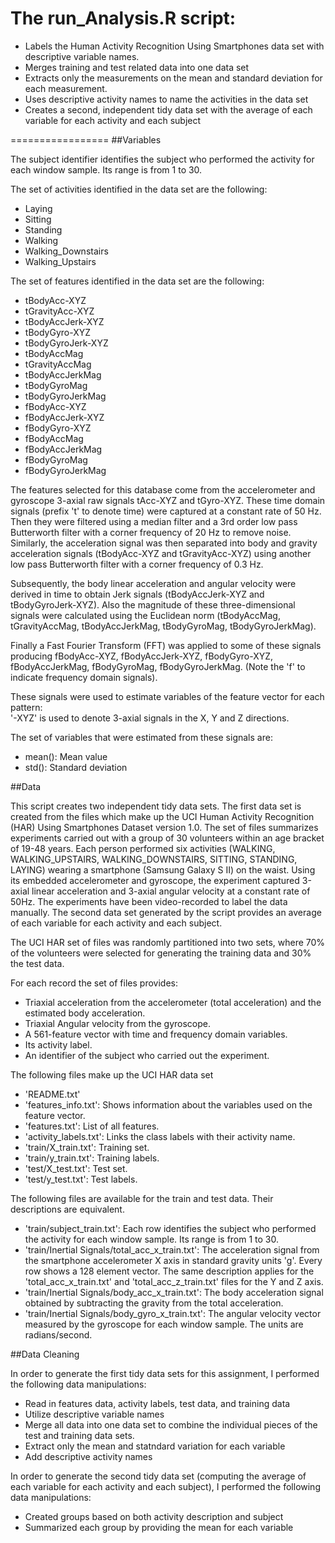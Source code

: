

The run_Analysis.R script:
==========================================================
 - Labels the Human Activity Recognition Using Smartphones data set with descriptive variable names. 
 - Merges training and test related data into one data set
 - Extracts only the measurements on the mean and standard deviation for each measurement. 
 - Uses descriptive activity names to name the activities in the data set
 - Creates a second, independent tidy data set with the average of each variable for each activity and each subject


=================
##Variables

The subject identifier identifies the subject who performed the activity for each window sample.  Its range is from 1 to 30.

The set of activities identified in the data set are the following:
+ Laying
+ Sitting
+ Standing
+ Walking
+ Walking_Downstairs
+ Walking_Upstairs

The set of features identified in the data set are the following:
+ tBodyAcc-XYZ
+ tGravityAcc-XYZ
+ tBodyAccJerk-XYZ
+ tBodyGyro-XYZ
+ tBodyGyroJerk-XYZ
+ tBodyAccMag
+ tGravityAccMag
+ tBodyAccJerkMag
+ tBodyGyroMag
+ tBodyGyroJerkMag
+ fBodyAcc-XYZ
+ fBodyAccJerk-XYZ
+ fBodyGyro-XYZ
+ fBodyAccMag
+ fBodyAccJerkMag
+ fBodyGyroMag
+ fBodyGyroJerkMag


The features selected for this database come from the accelerometer and gyroscope 3-axial raw signals tAcc-XYZ and tGyro-XYZ. These time domain signals (prefix 't' to denote time) were captured at a constant rate of 50 Hz. Then they were filtered using a median filter and a 3rd order low pass Butterworth filter with a corner frequency of 20 Hz to remove noise. Similarly, the acceleration signal was then separated into body and gravity acceleration signals (tBodyAcc-XYZ and tGravityAcc-XYZ) using another low pass Butterworth filter with a corner frequency of 0.3 Hz. 

Subsequently, the body linear acceleration and angular velocity were derived in time to obtain Jerk signals (tBodyAccJerk-XYZ and tBodyGyroJerk-XYZ). Also the magnitude of these three-dimensional signals were calculated using the Euclidean norm (tBodyAccMag, tGravityAccMag, tBodyAccJerkMag, tBodyGyroMag, tBodyGyroJerkMag). 

Finally a Fast Fourier Transform (FFT) was applied to some of these signals producing fBodyAcc-XYZ, fBodyAccJerk-XYZ, fBodyGyro-XYZ, fBodyAccJerkMag, fBodyGyroMag, fBodyGyroJerkMag. (Note the 'f' to indicate frequency domain signals). 

These signals were used to estimate variables of the feature vector for each pattern:  
'-XYZ' is used to denote 3-axial signals in the X, Y and Z directions.


The set of variables that were estimated from these signals are: 

+ mean(): Mean value
+ std(): Standard deviation

##Data

This script creates two independent tidy data sets.  The first data set is created from the files which make up the UCI Human Activity Recognition (HAR) Using Smartphones Dataset version 1.0.  The set of files summarizes experiments carried out with a group of 30 volunteers within an age bracket of 19-48 years. Each person performed six activities (WALKING, WALKING_UPSTAIRS, WALKING_DOWNSTAIRS, SITTING, STANDING, LAYING) wearing a smartphone (Samsung Galaxy S II) on the waist. Using its embedded accelerometer and gyroscope, the experiment captured 3-axial linear acceleration and 3-axial angular velocity at a constant rate of 50Hz. The experiments have been video-recorded to label the data manually.  The second data set generated by the script provides an average of each variable for each activity and each subject.

The UCI HAR set of files was randomly partitioned into two sets, where 70% of the volunteers were selected for generating the training data and 30% the test data. 

For each record the set of files provides:

+ Triaxial acceleration from the accelerometer (total acceleration) and the estimated body acceleration.
+ Triaxial Angular velocity from the gyroscope. 
+ A 561-feature vector with time and frequency domain variables. 
+ Its activity label. 
+ An identifier of the subject who carried out the experiment.

The following files make up the UCI HAR data set

+ 'README.txt'
+ 'features_info.txt': Shows information about the variables used on the feature vector.
+ 'features.txt': List of all features.
+ 'activity_labels.txt': Links the class labels with their activity name.
+ 'train/X_train.txt': Training set.
+ 'train/y_train.txt': Training labels.
+ 'test/X_test.txt': Test set.
+ 'test/y_test.txt': Test labels.

The following files are available for the train and test data. Their descriptions are equivalent. 

+ 'train/subject_train.txt': Each row identifies the subject who performed the activity for each window sample. Its range is from 1 to 30. 
+ 'train/Inertial Signals/total_acc_x_train.txt': The acceleration signal from the smartphone accelerometer X axis in standard gravity units 'g'. Every row shows a 128 element vector. The same description applies for the 'total_acc_x_train.txt' and 'total_acc_z_train.txt' files for the Y and Z axis. 
+ 'train/Inertial Signals/body_acc_x_train.txt': The body acceleration signal obtained by subtracting the gravity from the total acceleration. 
+ 'train/Inertial Signals/body_gyro_x_train.txt': The angular velocity vector measured by the gyroscope for each window sample. The units are radians/second. 

##Data Cleaning

In order to generate the first tidy data sets for this assignment, I performed the following data manipulations:
+ Read in features data, activity labels, test data, and training data
+ Utilize descriptive variable names
+ Merge all data into one data set to combine the individual pieces of the test and training data sets.
+ Extract only the mean and statndard variation for each variable
+ Add descriptive activity names

In order to generate the second tidy data set (computing the average of each variable for each activity and each subject), I performed the following data manipulations:
+ Created groups based on both activity description and subject
+ Summarized each group by providing the mean for each variable

